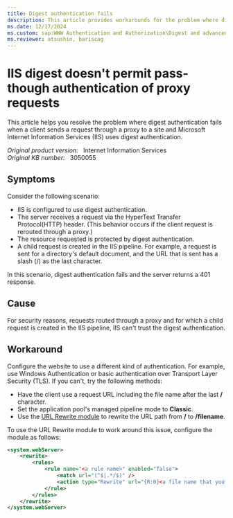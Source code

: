 ```yaml
---
title: Digest authentication fails
description: This article provides workarounds for the problem where digest authentication fails when a client sends a request through a proxy to a site IIS using digest authentication.
ms.date: 12/17/2024
ms.custom: sap:WWW Authentication and Authorization\Digest and advanced digest authentication
ms.reviewer: atsushin, bariscag
---
```

# IIS digest doesn't permit pass-though authentication of proxy requests

This article helps you resolve the problem where digest authentication fails when a client sends a request through a proxy to a site and Microsoft Internet Information Services (IIS) uses digest authentication.

_Original product version:_ &nbsp; Internet Information Services  
_Original KB number:_ &nbsp; 3050055

## Symptoms

Consider the following scenario:

- IIS is configured to use digest authentication.
- The server receives a request via the HyperText Transfer Protocol(HTTP) header. (This behavior occurs if the client request is rerouted through a proxy.)
- The resource requested is protected by digest authentication.
- A child request is created in the IIS pipeline. For example, a request is sent for a directory's default document, and the URL that is sent has a slash (/) as the last character.

In this scenario, digest authentication fails and the server returns a 401 response.

## Cause

For security reasons, requests routed through a proxy and for which a child request is created in the IIS pipeline, IIS can't trust the digest authentication.

## Workaround

Configure the website to use a different kind of authentication. For example, use Windows Authentication or basic authentication over Transport Layer Security (TLS). If you can't, try the following methods:

- Have the client use a request URL including the file name after the last **/** character.
- Set the application pool's managed pipeline mode to **Classic**.
- Use the [URL Rewrite module](https://www.iis.net/downloads/microsoft/url-rewrite) to rewrite the URL path from **/** to **/filename**.

To use the URL Rewrite module to work around this issue, configure the module as follows:

```xml
<system.webServer>
    <rewrite>
        <rules>
            <rule name="<a rule name>" enabled="false">
                <match url="(^$|.*/$)" />
                <action type="Rewrite" url="{R:0}<a file name that you want the users to access>" />
            </rule>
        </rules>
    </rewrite>
</system.webServer>
```
